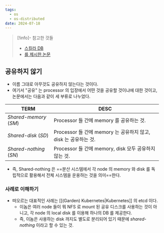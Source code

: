 ```yaml
---
tags:
  - os
  - os-distributed
date: 2024-07-18
---
```

> [!info]- 참고한 것들
> - [스킬라 DB](https://www.scylladb.com/glossary/shared-nothing-architecture/)
> - [를 제시한 논문](https://dsf.berkeley.edu/papers/hpts85-nothing.pdf)

## 공유하지 않기

- 이름 그대로 아무것도 공유하지 않는다는 것이다.
- 여기서 "공유" 는 processor 의 입장에서 어떤 것을 공유할 것이냐에 대한 것이고, 논문에서는 다음과 같이 세 부류로 나누었다.

| TERM                    | DESC                                            |
| ----------------------- | ----------------------------------------------- |
| *Shared-memory* (*SM*)  | Processor 들 간에 memory 를 공유하는 것.                 |
| *Shared-disk* (*SD*)    | Processor 들 간에 memory 는 공유하지 않고, disk 는 공유하는 것. |
| *Shared-nothing* (*SN*) | Processor 들 간에 memory, disk 모두 공유하지 않는 것.       |

- 즉, Shared-nothing 은 ==분산 시스템에서 각 node 의 memory 와 disk 를 독립적으로 활용해서 전체 시스템을 운용하는 것을 의미==한다.

### 사례로 이해하기

- 떠오르는 대표적인 사례는 [[(Garden) Kubernetes|Kubernetes]] 의 etcd 이다.
	- 이놈은 여러 node 들이 뭐 NFS 로 mount 된 공유 디스크를 사용하는 것이 아니고, 각 node 의 local disk 를 이용해 하나의 DB 를 제공한다.
	- 즉, 이놈은 사용하는 disk 까지도 별도로 분리되어 있기 때문에 *shared-nothing* 이라고 할 수 있는 것.